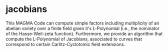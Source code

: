 # jacobians
This MAGMA Code can compute simple factors including multiplicity of an abelian variety over a finite field given it's L-Polynomial (i.e., the nominator of the Hasse-Weil-zeta function).
Furthermore, we provide an algorithm that compute the L-Polynomial of Jacobians, associated to curves that correspond to certain Carlitz-Cyclotomic field extensions.
